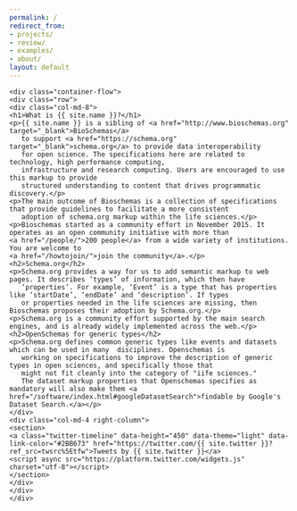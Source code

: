 ```yaml
---
permalink: /
redirect_from:
- projects/
- review/
- examples/
- about/
layout: default
---
```

<div id="landing" itemscope itemtype="http://schema.org/Organization">
   <meta itemprop="logo" content="{{ site.baseurl }}/{{ site.logo }}"/>
   <meta itemprop="url" content="{{ site.baseurl }}"/>
   <meta itemprop="email" content="{{ site.email }}"/>
   <meta itemprop="name" content="{{ site.name }} Community"/>
    
    <div class="container-flow">
    <div class="row">
    <div class="col-md-8">
    <h1>What is {{ site.name }}?</h1>
    <p>{{ site.name }} is a sibling of <a href="http://www.bioschemas.org" target="_blank">BioSchemas</a> 
       to support <a href="https://schema.org" target="_blank">schema.org</a> to provide data interoperability 
       for open science. The specifications here are related to technology, high performance computing,
       infrastructure and research computing. Users are encouraged to use this markup to provide
       structured understanding to content that drives programmatic discovery.</p>
    <p>The main outcome of Bioschemas is a collection of specifications that provide guidelines to facilitate a more consistent
       adoption of schema.org markup within the life sciences.</p>
    <p>Bioschemas started as a community effort in November 2015. It operates as an open community initiative with more than
    <a href="/people/">200 people</a> from a wide variety of institutions. You are welcome to
    <a href="/howtojoin/">join the community</a>.</p>
    <h2>Schema.org</h2>
    <p>Schema.org provides a way for us to add semantic markup to web pages. It describes ‘types’ of information, which then have
       ‘properties’. For example, ‘Event’ is a type that has properties like ‘startDate’, ‘endDate’ and ‘description’. If types
       or properties needed in the life sciences are missing, then Bioschemas proposes their adoption by Schema.org.</p>
    <p>Schema.org is a community effort supported by the main search engines, and is already widely implemented across the web.</p>
    <h2>OpenSchemas for generic types</h2>
    <p>Schema.org defines common generic types like events and datasets which can be used in many  disciplines. Openschemas is   
       working on specifications to improve the description of generic types in open sciences, and specifically those that 
       might not fit cleanly into the category of "iife sciences."
       The dataset markup properties that Openschemas specifies as mandatory will also make them <a href="/software/index.html#googleDatasetSearch">findable by Google's Dataset Search.</a></p>
    </div>
    <div class="col-md-4 right-column">
    <section>            
    <a class="twitter-timeline" data-height="450" data-theme="light" data-link-color="#2BB673" href="https://twitter.com/{{ site.twitter }}?ref_src=twsrc%5Etfw">Tweets by {{ site.twitter }}</a>
    <script async src="https://platform.twitter.com/widgets.js" charset="utf-8"></script>
    </section>
    </div>
    </div>
    </div>
</div>
